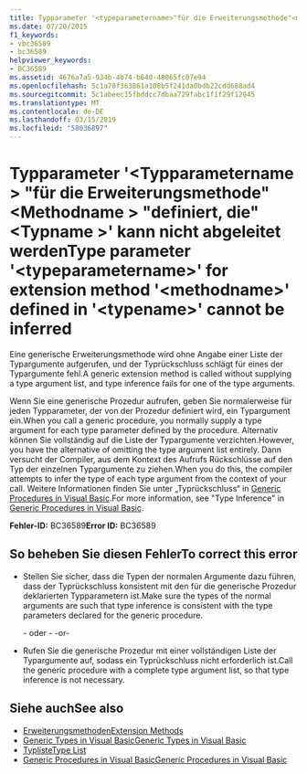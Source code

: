 ```yaml
---
title: Typparameter '<typeparametername>"für die Erweiterungsmethode"<methodname>"definiert"<typename>' kann nicht abgeleitet werden
ms.date: 07/20/2015
f1_keywords:
- vbc36589
- bc36589
helpviewer_keywords:
- BC36589
ms.assetid: 4676a7a5-934b-4b74-b640-48065fc07e94
ms.openlocfilehash: 5c1a70f363861a108b5f241da0bdb22cdd688ad4
ms.sourcegitcommit: 5c1abeec15fbddcc7dbaa729fabc1f1f29f12045
ms.translationtype: MT
ms.contentlocale: de-DE
ms.lasthandoff: 03/15/2019
ms.locfileid: "58036897"
---
```

# <a name="type-parameter-typeparametername-for-extension-method-methodname-defined-in-typename-cannot-be-inferred"></a><span data-ttu-id="dba51-102">Typparameter '\<Typparametername > "für die Erweiterungsmethode"\<Methodname > "definiert, die"\<Typname >' kann nicht abgeleitet werden</span><span class="sxs-lookup"><span data-stu-id="dba51-102">Type parameter '\<typeparametername>' for extension method '\<methodname>' defined in '\<typename>' cannot be inferred</span></span>
<span data-ttu-id="dba51-103">Eine generische Erweiterungsmethode wird ohne Angabe einer Liste der Typargumente aufgerufen, und der Typrückschluss schlägt für eines der Typargumente fehl.</span><span class="sxs-lookup"><span data-stu-id="dba51-103">A generic extension method is called without supplying a type argument list, and type inference fails for one of the type arguments.</span></span>  
  
 <span data-ttu-id="dba51-104">Wenn Sie eine generische Prozedur aufrufen, geben Sie normalerweise für jeden Typparameter, der von der Prozedur definiert wird, ein Typargument ein.</span><span class="sxs-lookup"><span data-stu-id="dba51-104">When you call a generic procedure, you normally supply a type argument for each type parameter defined by the procedure.</span></span> <span data-ttu-id="dba51-105">Alternativ können Sie vollständig auf die Liste der Typargumente verzichten.</span><span class="sxs-lookup"><span data-stu-id="dba51-105">However, you have the alternative of omitting the type argument list entirely.</span></span> <span data-ttu-id="dba51-106">Dann versucht der Compiler, aus dem Kontext des Aufrufs Rückschlüsse auf den Typ der einzelnen Typargumente zu ziehen.</span><span class="sxs-lookup"><span data-stu-id="dba51-106">When you do this, the compiler attempts to infer the type of each type argument from the context of your call.</span></span> <span data-ttu-id="dba51-107">Weitere Informationen finden Sie unter „Typrückschluss“ in [Generic Procedures in Visual Basic](../../visual-basic/programming-guide/language-features/data-types/generic-procedures.md).</span><span class="sxs-lookup"><span data-stu-id="dba51-107">For more information, see "Type Inference" in [Generic Procedures in Visual Basic](../../visual-basic/programming-guide/language-features/data-types/generic-procedures.md).</span></span>  
  
 <span data-ttu-id="dba51-108">**Fehler-ID:** BC36589</span><span class="sxs-lookup"><span data-stu-id="dba51-108">**Error ID:** BC36589</span></span>  
  
## <a name="to-correct-this-error"></a><span data-ttu-id="dba51-109">So beheben Sie diesen Fehler</span><span class="sxs-lookup"><span data-stu-id="dba51-109">To correct this error</span></span>  
  
-   <span data-ttu-id="dba51-110">Stellen Sie sicher, dass die Typen der normalen Argumente dazu führen, dass der Typrückschluss konsistent mit den für die generische Prozedur deklarierten Typparametern ist.</span><span class="sxs-lookup"><span data-stu-id="dba51-110">Make sure the types of the normal arguments are such that type inference is consistent with the type parameters declared for the generic procedure.</span></span>  
  
     <span data-ttu-id="dba51-111">- oder - </span><span class="sxs-lookup"><span data-stu-id="dba51-111">-or-</span></span>  
  
-   <span data-ttu-id="dba51-112">Rufen Sie die generische Prozedur mit einer vollständigen Liste der Typargumente auf, sodass ein Typrückschluss nicht erforderlich ist.</span><span class="sxs-lookup"><span data-stu-id="dba51-112">Call the generic procedure with a complete type argument list, so that type inference is not necessary.</span></span>  
  
## <a name="see-also"></a><span data-ttu-id="dba51-113">Siehe auch</span><span class="sxs-lookup"><span data-stu-id="dba51-113">See also</span></span>

- [<span data-ttu-id="dba51-114">Erweiterungsmethoden</span><span class="sxs-lookup"><span data-stu-id="dba51-114">Extension Methods</span></span>](../../visual-basic/programming-guide/language-features/procedures/extension-methods.md)
- [<span data-ttu-id="dba51-115">Generic Types in Visual Basic</span><span class="sxs-lookup"><span data-stu-id="dba51-115">Generic Types in Visual Basic</span></span>](../../visual-basic/programming-guide/language-features/data-types/generic-types.md)
- [<span data-ttu-id="dba51-116">Typliste</span><span class="sxs-lookup"><span data-stu-id="dba51-116">Type List</span></span>](../../visual-basic/language-reference/statements/type-list.md)
- [<span data-ttu-id="dba51-117">Generic Procedures in Visual Basic</span><span class="sxs-lookup"><span data-stu-id="dba51-117">Generic Procedures in Visual Basic</span></span>](../../visual-basic/programming-guide/language-features/data-types/generic-procedures.md)

